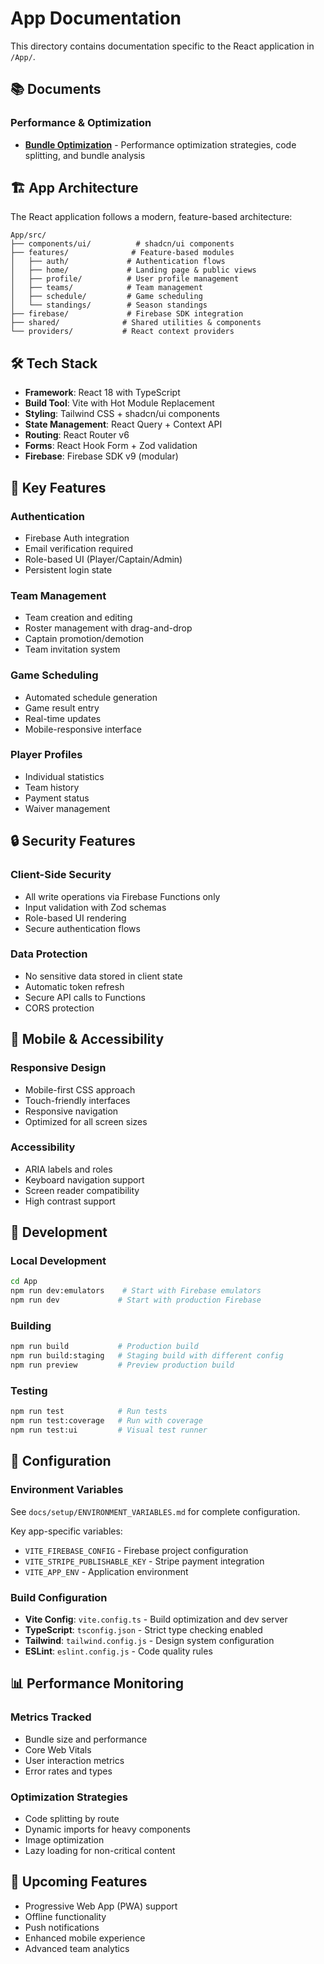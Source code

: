 # App Documentation

This directory contains documentation specific to the React application in `/App/`.

## 📚 Documents

### Performance & Optimization
- **[Bundle Optimization](./BUNDLE_OPTIMIZATION.md)** - Performance optimization strategies, code splitting, and bundle analysis

## 🏗️ App Architecture

The React application follows a modern, feature-based architecture:

```
App/src/
├── components/ui/          # shadcn/ui components
├── features/              # Feature-based modules
│   ├── auth/             # Authentication flows
│   ├── home/             # Landing page & public views
│   ├── profile/          # User profile management
│   ├── teams/            # Team management
│   ├── schedule/         # Game scheduling
│   └── standings/        # Season standings
├── firebase/             # Firebase SDK integration
├── shared/              # Shared utilities & components
└── providers/           # React context providers
```

## 🛠️ Tech Stack

- **Framework**: React 18 with TypeScript
- **Build Tool**: Vite with Hot Module Replacement
- **Styling**: Tailwind CSS + shadcn/ui components
- **State Management**: React Query + Context API
- **Routing**: React Router v6
- **Forms**: React Hook Form + Zod validation
- **Firebase**: Firebase SDK v9 (modular)

## 🎯 Key Features

### Authentication
- Firebase Auth integration
- Email verification required
- Role-based UI (Player/Captain/Admin)
- Persistent login state

### Team Management
- Team creation and editing
- Roster management with drag-and-drop
- Captain promotion/demotion
- Team invitation system

### Game Scheduling
- Automated schedule generation
- Game result entry
- Real-time updates
- Mobile-responsive interface

### Player Profiles
- Individual statistics
- Team history
- Payment status
- Waiver management

## 🔒 Security Features

### Client-Side Security
- All write operations via Firebase Functions only
- Input validation with Zod schemas
- Role-based UI rendering
- Secure authentication flows

### Data Protection
- No sensitive data stored in client state
- Automatic token refresh
- Secure API calls to Functions
- CORS protection

## 📱 Mobile & Accessibility

### Responsive Design
- Mobile-first CSS approach
- Touch-friendly interfaces
- Responsive navigation
- Optimized for all screen sizes

### Accessibility
- ARIA labels and roles
- Keyboard navigation support
- Screen reader compatibility
- High contrast support

## 🚀 Development

### Local Development
```bash
cd App
npm run dev:emulators    # Start with Firebase emulators
npm run dev             # Start with production Firebase
```

### Building
```bash
npm run build           # Production build
npm run build:staging   # Staging build with different config
npm run preview         # Preview production build
```

### Testing
```bash
npm run test            # Run tests
npm run test:coverage   # Run with coverage
npm run test:ui         # Visual test runner
```

## 🔧 Configuration

### Environment Variables
See `docs/setup/ENVIRONMENT_VARIABLES.md` for complete configuration.

Key app-specific variables:
- `VITE_FIREBASE_CONFIG` - Firebase project configuration
- `VITE_STRIPE_PUBLISHABLE_KEY` - Stripe payment integration
- `VITE_APP_ENV` - Application environment

### Build Configuration
- **Vite Config**: `vite.config.ts` - Build optimization and dev server
- **TypeScript**: `tsconfig.json` - Strict type checking enabled
- **Tailwind**: `tailwind.config.js` - Design system configuration
- **ESLint**: `eslint.config.js` - Code quality rules

## 📊 Performance Monitoring

### Metrics Tracked
- Bundle size and performance
- Core Web Vitals
- User interaction metrics
- Error rates and types

### Optimization Strategies
- Code splitting by route
- Dynamic imports for heavy components
- Image optimization
- Lazy loading for non-critical content

## 🔮 Upcoming Features

- Progressive Web App (PWA) support
- Offline functionality
- Push notifications
- Enhanced mobile experience
- Advanced team analytics
